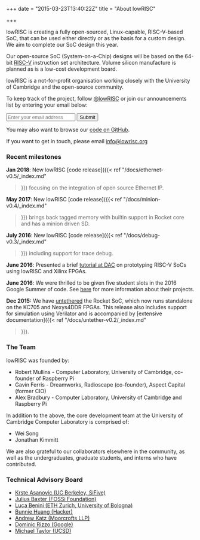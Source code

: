 +++
date = "2015-03-23T13:40:22Z"
title = "About lowRISC"

+++
  

  lowRISC is creating a fully open-sourced, Linux-capable, RISC-V-based
  SoC, that can be used either directly or as the basis for a custom design.
  We aim to complete our SoC design this year.

  Our open-source SoC (System-on-a-Chip)
  designs will be based on the 64-bit [RISC-V](http://riscv.org/) instruction
  set architecture. Volume silicon manufacture is planned
  as is a low-cost development board.
  
  lowRISC is a not-for-profit organisation working closely with the University
  of Cambridge and the open-source community.


To keep track of the project, follow [@lowRISC](https://twitter.com/lowRISC) or join our 
  announcements list by entering your email below:

  <form class="subscribe-form" action="http://subscribe.lowrisc.org/subscribe" method="post">
    <input name="email" type="email" placeholder="Enter your email address" required>
    <button type="submit" class="subscribe-button">Submit</button>
  </form>

You may also want to browse our [code on GitHub](https://github.com/lowrisc).

If you want to get in touch, please email info@lowrisc.org


### Recent milestones

**Jan 2018**: New lowRISC [code release]({{< ref "/docs/ethernet-v0.5/_index.md" 
>}}) focusing on the integration of open source Ethernet IP.

**May 2017**: New lowRISC [code release]({{< ref "/docs/minion-v0.4/_index.md" 
>}}) brings back tagged memory with builtin support in Rocket core and has a minion driven SD.

**July 2016**: New lowRISC [code release]({{< ref "/docs/debug-v0.3/_index.md" 
>}}) including support for trace debug.

**June 2016**: Presented a brief [tutorial at 
DAC](http://www2.dac.com/events/eventdetails.aspx?id=200-28) on prototyping 
RISC-V SoCs using lowRISC and Xilinx FPGAs.

**June 2016**: We were thrilled to be given five student slots in the 2016 
Google Summer of code. See 
[here](https://www.lowrisc.org/blog/2016/06/lowriscs-2016-google-summer-of-code-students/) 
for more information about their projects.

**Dec 2015:** We have 
[untethered](https://www.lowrisc.org/blog/2015/12/untethered-lowrisc-release/) 
the Rocket SoC, which now runs standalone on the KC705 and Nexys4DDR FPGAs.
This release also includes support for simulation using Verilator and is 
accompanied by [extensive documentation]({{< ref "/docs/untether-v0.2/_index.md" 
>}}).


### The Team

lowRISC was founded by:

* Robert Mullins - Computer Laboratory, University of Cambridge, co-founder of Raspberry Pi
* Gavin Ferris - Dreamworks, Radioscape (co-founder), Aspect Capital (former CIO)
* Alex Bradbury - Computer Laboratory, University of Cambridge and Raspberry Pi

In addition to the above, the core development team at the University of 
Cambridge Computer Laboratory is comprised of:

* Wei Song
* Jonathan Kimmitt

We are also grateful to our collaborators elsewhere in the community, as well 
as the undergraduates, graduate students, and interns who have contributed.

### Technical Advisory Board

*   [Krste Asanovic (UC Berkeley, SiFive)](http://www.eecs.berkeley.edu/~krste/)
*   [Julius Baxter (FOSSi Foundation)](http://juliusbaxter.net)
*   [Luca Benini (ETH Zurich, University of Bologna)](http://www.iis.ee.ethz.ch/portrait/staff/lbenini.en.html)
*   [Bunnie Huang (Hacker)](http://en.wikipedia.org/wiki/Andrew_Huang)
*   [Andrew Katz (Moorcrofts LLP)](https://www.moorcrofts.com/about/andrew-katz/)
*   [Dominic Rizzo (Google)](http://www.linkedin.com/pub/dominic-rizzo/28/3a6/b35)
*   [Michael Taylor (UCSD)](http://cseweb.ucsd.edu/~mbtaylor/)
